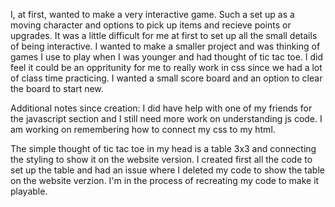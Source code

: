 I, at first, wanted to make a very interactive game. Such a set up as a moving character and options
to pick up items and recieve points or upgrades. It was a little difficult for me at first to set up all the 
small details of being interactive. 
I wanted to make a smaller project and was thinking of games I use to play when I was younger and had thought of tic tac toe.
I did feel it could be an oppritunity for me to really work in css since we had a lot of class time practicing. 
I wanted a small score board and an option to clear the board to start new. 

Additional notes since creation: I did have help with one of my friends for the javascript section and I still 
need more work on understanding js code. I am working on remembering how to connect my css to my html.

The simple thought of tic tac toe in my head is a table 3x3 and connecting the styling to show it on the website version.
I created first all the code to set up the table and had an issue where I deleted my code to show the table on the website verzion.
I'm in the process of recreating my code to make it playable.

